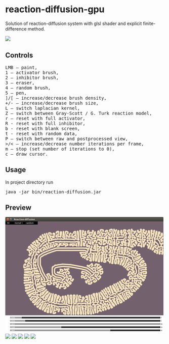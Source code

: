 # reaction-diffusion-gpu
Solution of reaction-diffusion system with glsl shader and explicit finite-difference method.

![](https://github.com/rszczers/reaction-diffusion-gpu/blob/master/t.gif)

## Controls
<pre>
LMB – paint,
1 – activator brush,
2 – inhibitor brush,
3 – eraser,
4 – random brush,
5 – pen,
]/[ – increase/decrease brush density,
+/- – increase/decrease brush size,
L – switch laplacian kernel,
Z – switch between Gray-Scott / G. Turk reaction model,
r – reset with full activator,
R - reset with full inhibitor,
b - reset with blank screen,
t - reset with random data,
P – switch between raw and postprocessed view,
>/< – increase/decrease number iterations per frame,
m – stop (set number of iterations to 0),
c – draw cursor.
</pre>

## Usage
In project directory run
<pre>
java -jar bin/reaction-diffusion.jar
</pre>

## Preview
![](https://github.com/rszczers/reaction-diffusion-gpu/blob/master/t5.png)
![](https://github.com/rszczers/reaction-diffusion-gpu/blob/master/t0.png)
![](https://github.com/rszczers/reaction-diffusion-gpu/blob/master/t1.png)
![](https://github.com/rszczers/reaction-diffusion-gpu/blob/master/t2.png)
![](https://github.com/rszczers/reaction-diffusion-gpu/blob/master/t3.png)
![](https://github.com/rszczers/reaction-diffusion-gpu/blob/master/t4.png)
